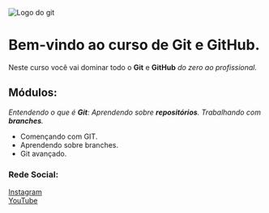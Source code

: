 ![Logo do git](https://logosmarcas.net/wp-content/uploads/2020/12/GitHub-Logo-650x366.png)

# Bem-vindo ao curso de Git e GitHub.
Neste curso você vai dominar todo o **Git** e **GitHub** _do zero ao profissional._

## Módulos:
_Entendendo o que é **Git**: Aprendendo sobre **repositórios**. Trabalhando com **branches**._
* Començando com GIT.
* Aprendendo sobre branches.
* Git avançado.

### Rede Social:
[Instagram](https://instagram.com/tiberiope)
<br>
[YouTube](https://www.youtube.com/channel/UCgQL93l8tDdWPBlQMC3s69Q)
